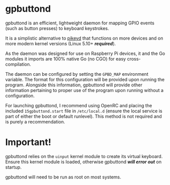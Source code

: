# gpbuttond 
gpbuttond is an efficient, lightweight daemon for mapping GPIO events (such as button presses) to keyboard keystrokes.

It is a simplistic alternative to [pikeyd](https://github.com/mmoller2k/pikeyd) that functions on more devices and on more modern kernel versions (Linux 5.10+ _**required**_).

As the daemon was designed for use on Raspberry Pi devices, it and the Go modules it imports are 100% native Go (no CGO) for easy cross-compilation.

The daemon can be configured by setting the `GPBD_MAP` environment variable. The format for this configuration will be provided upon running the program. Alongside this information, gpbuttond will provide other information pertaining to proper use of the program upon running without a configuration.

For launching gpbuttond, I recommend using OpenRC and placing the included `15gpbuttond.start` file in `/etc/local.d` (ensure the local service is part of either the boot or default runlevel). This method is not required and is purely a recommendation.

# Important!
gpbuttond relies on the `uinput` kernel module to create its virtual keyboard. Ensure this kernel module is loaded, otherwise gpbuttond _**will error out**_ on startup.

gpbuttond will need to be run as root on most systems.
